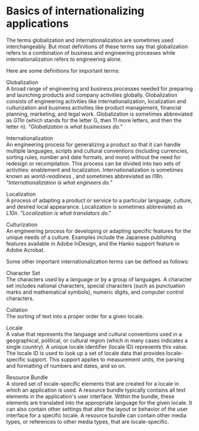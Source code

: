 # Basics of internationalizing applications

The terms globalization and internationalization are sometimes used
interchangeably. But most definitions of these terms say that globalization
refers to a combination of business and engineering processes while
internationalization refers to engineering alone.

Here are some definitions for important terms:

Globalization  
A broad range of engineering and business processes needed for preparing and
launching products and company activities globally. Globalization consists of
engineering activities like internationalization, localization and culturization
and business activities like product management, financial planning, marketing,
and legal work. Globalization is sometimes abbreviated as _G11n_ (which stands
for the letter G, then 11 more letters, and then the letter n). _"Globalization
is what businesses do."_

Internationalization  
An engineering process for generalizing a product so that it can handle multiple
languages, scripts and cultural conventions (including currencies, sorting
rules, number and date formats, and more) without the need for redesign or
recompilation. This process can be divided into two sets of activities:
enablement and localization. Internationalization is sometimes known as
_world-readiness_ , and sometimes abbreviated as _I18n_. _"Internationalization
is what engineers do."_

Localization  
A process of adapting a product or service to a particular language, culture,
and desired local appearance. Localization is sometimes abbreviated as _L10n_.
_"Localization is what translators do."_

Culturization  
An engineering process for developing or adapting specific features for the
unique needs of a culture. Examples include the Japanese publishing features
available in Adobe InDesign, and the Hanko support feature in Adobe Acrobat.

Some other important internationalization terms can be defined as follows:

Character Set  
The characters used by a language or by a group of languages. A character set
includes national characters, special characters (such as punctuation marks and
mathematical symbols), numeric digits, and computer control characters.

Collation  
The sorting of text into a proper order for a given locale.

Locale  
A value that represents the language and cultural conventions used in a
geographical, political, or cultural region (which in many cases indicates a
single country). A unique locale identifier (locale ID) represents this value.
The locale ID is used to look up a set of locale data that provides
locale-specific support. This support applies to measurement units, the parsing
and formatting of numbers and dates, and so on.

Resource Bundle  
A stored set of locale-specific elements that are created for a locale in which
an application is used. A resource bundle typically contains all text elements
in the application's user interface. Within the bundle, these elements are
translated into the appropriate language for the given locale. It can also
contain other settings that alter the layout or behavior of the user interface
for a specific locale. A resource bundle can contain other media types, or
references to other media types, that are locale-specific.
